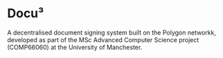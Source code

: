 # Docu³
A decentralised document signing system built on the Polygon networkk, developed as part of the MSc Advanced Computer Science project (COMP66060) at the University of Manchester.

